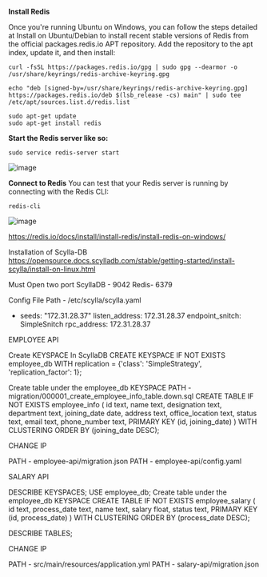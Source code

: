 **Install Redis**

Once you're running Ubuntu on Windows, you can follow the steps detailed at Install on Ubuntu/Debian to install recent stable versions of Redis from the official packages.redis.io APT repository. Add the repository to the apt index, update it, and then install:

    curl -fsSL https://packages.redis.io/gpg | sudo gpg --dearmor -o /usr/share/keyrings/redis-archive-keyring.gpg
    
    echo "deb [signed-by=/usr/share/keyrings/redis-archive-keyring.gpg] https://packages.redis.io/deb $(lsb_release -cs) main" | sudo tee 
    /etc/apt/sources.list.d/redis.list
    
    sudo apt-get update
    sudo apt-get install redis

**Start the Redis server like so:**

 
    sudo service redis-server start

 ![image](https://github.com/Parasharam-DevOps/dump/assets/132131379/31080689-ce61-41d9-a936-1c6ce3e9f0bb)


**Connect to Redis**
You can test that your Redis server is running by connecting with the Redis CLI:

    redis-cli 

![image](https://github.com/Parasharam-DevOps/dump/assets/132131379/0b171f49-1747-49b7-86e8-722f2343ac4f)



https://redis.io/docs/install/install-redis/install-redis-on-windows/

Installation of Scylla-DB
https://opensource.docs.scylladb.com/stable/getting-started/install-scylla/install-on-linux.html

Must Open two port  ScyllaDB - 9042 Redis- 6379


Config File 
Path - /etc/scylla/scylla.yaml
- seeds: "172.31.28.37"
listen_address: 172.31.28.37
endpoint_snitch: SimpleSnitch
rpc_address: 172.31.28.37

EMPLOYEE API

Create KEYSPACE In ScyllaDB
CREATE KEYSPACE IF NOT EXISTS employee_db
  WITH replication = {'class': 'SimpleStrategy', 'replication_factor': 1};
  
  
Create table under the employee_db KEYSPACE
PATH - migration/000001_create_employee_info_table.down.sql
 CREATE TABLE IF NOT EXISTS employee_info (
    id text, name text, designation text, department text,
    joining_date date, address text, office_location text,
    status text, email text, phone_number text,
    PRIMARY KEY (id, joining_date)
) WITH CLUSTERING ORDER BY (joining_date DESC);
  
CHANGE IP

PATH - employee-api/migration.json
PATH - employee-api/config.yaml



SALARY API 

DESCRIBE KEYSPACES;
USE employee_db;
Create table under the employee_db KEYSPACE
CREATE TABLE IF NOT EXISTS employee_salary (
                                 id text,
                                 process_date text,
                                 name text,
                                 salary float,
                                 status text,
                                 PRIMARY KEY (id, process_date)
) WITH CLUSTERING ORDER BY (process_date DESC);

DESCRIBE TABLES;


CHANGE IP

PATH - src/main/resources/application.yml
PATH - salary-api/migration.json




